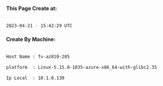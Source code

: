 
   
#### This Page Create at:

```bash

2023-04-21 - 15:42:29 UTC

```

#### Create By Machine:

```bash

Host Name : fv-az810-285

platform  : Linux-5.15.0-1035-azure-x86_64-with-glibc2.35

Ip Local  : 10.1.0.130

```

